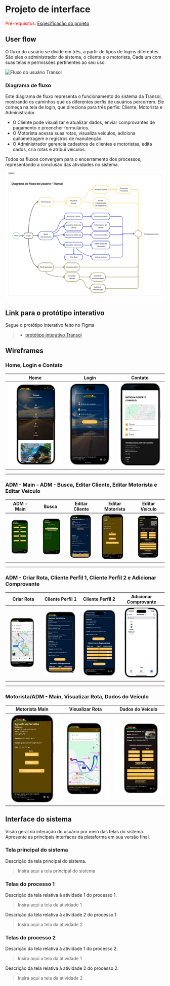 
# Projeto de interface

<span style="color:red">Pré-requisitos: <a href="02-Especificacao.md"> Especificação do projeto</a></span>


 ## User flow

O fluxo do usuário se divide em três, a partir de tipos de logins diferentes. São eles o administrador do sistema, o cliente e o motorista, Cada um com suas telas e permissões pertinentes ao seu uso.

![Fluxo do usuário Transol](images/Fluxo_do_usuario.png)



### Diagrama de fluxo
Este diagrama de fluxo representa o funcionamento do sistema da Transol, mostrando os caminhos que os diferentes perfis de usuários percorrem. Ele começa na tela de login, que direciona para três perfis: Cliente, Motorista e Administrador.

- O Cliente pode visualizar e atualizar dados, enviar comprovantes de pagamento e preencher formulários.
- O Motorista acessa suas rotas, visualiza veículos, adiciona quilometragem e registros de manutenção.
- O Administrador gerencia cadastros de clientes e motoristas, edita dados, cria rotas e atribui veículos.

Todos os fluxos convergem para o encerramento dos processos, representando a conclusão das atividades no sistema.

![Diagrama de fluxo Transol](images/Diagrama_de_fluxo_do_usuario_Transol.png)

## Link para o protótipo interativo 

Segue o protótipo interativo feito no Figma


> - [protótipo interativo Transol](https://www.figma.com/proto/xlIznOchEOCRdWxV29P7ub/Transol?page-id=0%3A1&node-id=123-84&p=f&viewport=413%2C1042%2C0.25&t=ewmA8ZE3FgucOyes-1&scaling=scale-down&content-scaling=fixed&starting-point-node-id=1%3A2)
>





## Wireframes

### Home, Login e Contato

| Home | Login | Contato | 
|------|-------|---------|
| <img src="./images/home.png" alt="Home Page" width="200"/> | <img src="./images/login.png" alt="Login" width="165"/> | <img src="./images/contato.png" alt="Contato" width="160"/> |

---

###  ADM - Main - ADM - Busca, Editar Cliente, Editar Motorista e Editar Veículo

| ADM - Main | Busca | Editar Cliente | Editar Motorista | Editar Veículo |
|-------|----------------|------------------|----------------|----------------|
| <img src="./images/ADM-main.png" alt="ADM Main" width="200"/>| <img src="./images/ADM-buscar.png" alt="ADM Buscar" width="180"/> | <img src="./images/ADM-editar-cliente.png" alt="ADM Editar Cliente" width="180"/> | <img src="./images/ADM-Editar-motorista.png" alt="ADM Editar Motorista" width="180"/> | <img src="./images/ADM-Editar-Veiculo.png" alt="ADM Editar Veículo" width="180"/> |

---

### ADM - Criar Rota, Cliente Perfil 1, Cliente Perfil 2 e Adicionar Comprovante

| Criar Rota | Cliente Perfil 1 | Cliente Perfil 2 | Adicionar Comprovante |
|-------------|-------------------|------------------|------------------------|
| <img src="./images/ADM-Criar-Rota.png" alt="ADM Criar Rota" width="180"/> | <img src="./images/Cliente-Main.png" alt="Cliente Main" width="180"/> | <img src="./images/Cliente-Main-2.png" alt="Cliente Main 2" width="180"/> | <img src="./images/Cliente-Inserir-Recibo.png" alt="Cliente Adicionar Comprovante" width="180"/> |

---

### Motorista/ADM - Main, Visualizar Rota, Dados do Veículo

| Motorista Main | Visualizar Rota | Dados do Veículo |  
|----------------|------------------|-------------------|
| <img src="./images/Motorista-Main.png" alt="Motorista Main" width="180"/> | <img src="./images/Visualizar-Rota.png" alt="Visualizar Rota" width="180"/> | <img src="./images/Visualizar-Veiculo.png" alt="Dados do Veículo" width="180"/> |  



## Interface do sistema

Visão geral da interação do usuário por meio das telas do sistema. Apresente as principais interfaces da plataforma em sua versão final.

### Tela principal do sistema

Descrição da tela principal do sistema.

> Insira aqui a tela principal do sistema


###  Telas do processo 1

Descrição da tela relativa à atividade 1 do processo 1.

> Insira aqui a tela da atividade 1

Descrição da tela relativa à atividade 2 do processo 1.

> Insira aqui a tela da atividade 2


### Telas do processo 2

Descrição da tela relativa à atividade 1 do processo 2.

> Insira aqui a tela da atividade 1

Descrição da tela relativa à atividade 2 do processo 2.

> Insira aqui a tela da atividade 2
